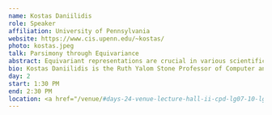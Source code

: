 ```yaml
---
name: Kostas Daniilidis
role: Speaker
affiliation: University of Pennsylvania
website: https://www.cis.upenn.edu/~kostas/
photo: kostas.jpeg
talk: Parsimony through Equivariance
abstract: Equivariant representations are crucial in various scientific and engineering domains because they encode the inherent symmetries present in physical and biological systems, thereby providing a more natural and efficient way to model them. In the context of machine learning and perception, equivariant representations ensure that the output of a model changes in a predictable way in response to transformations of its input, such as 2D or 3D rotation or scaling. In this talk, we will show a systematic way of how to achieve equivariance by design and how such an approach can yield parsimony in training data and model capacity.
bio: Kostas Daniilidis is the Ruth Yalom Stone Professor of Computer and Information Science at the University of Pennsylvania where he has been faculty since 1998. He is an IEEE Fellow. He was the director of the GRASP laboratory from 2008 to 2013, Associate Dean for Graduate Education from 2012-2016, and Faculty Director of Online Learning from 2013- 2017. He obtained his undergraduate degree in Electrical Engineering from the National Technical University of Athens, 1986, and his PhD (Dr.rer.nat.) in Computer Science from the University of Karlsruhe, 1992, under the supervision of Hans-Hellmut Nagel. He received the Best Conference Paper Award at ICRA 2017. He co-chaired ECCV 2010 and 3DPVT 2006. His most cited works have been on event-based vision, equivariant learning, 3D human pose, and hand-eye calibration.
day: 2
start: 1:30 PM
end: 2:30 PM
location: <a href="/venue/#days-24-venue-lecture-hall-ii-cpd-lg07-10-lg-centennial-campus-hku">Lee Shau Kee Lecture Ctr.</a>
---
```

